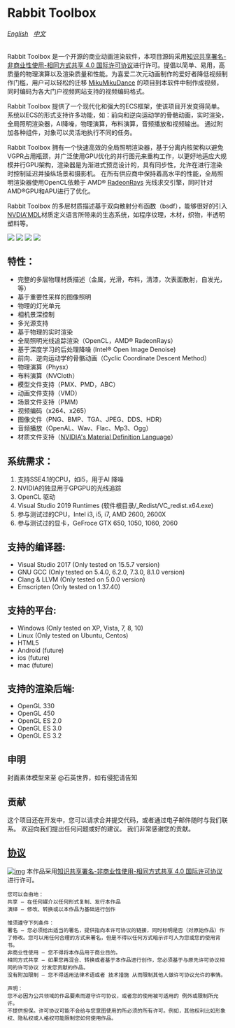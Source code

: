 Rabbit Toolbox
======
###### [English](https://github.com/ray-cast/RabbitToolbox/blob/master/README_en.md) &nbsp; [中文](https://github.com/ray-cast/RabbitToolbox/blob/master/README_en.md)
Rabbit Toolbox 是一个开源的商业动画渲染软件，本项目源码采用[知识共享署名-非商业性使用-相同方式共享 4.0 国际许可协议](http://creativecommons.org/licenses/by-nc-sa/4.0/)进行许可。提倡以简单、易用，高质量的物理演算以及渲染质量和性能。为喜爱二次元动画制作的爱好者降低视频制作门槛，用户可以轻松的迁移 [MikuMikuDance](http://www.geocities.jp/higuchuu4/index_e.htm) 的项目到本软件中制作成视频，同时编码为各大门户视频网站支持的视频编码格式。

Rabbit Toolbox 提供了一个现代化和强大的ECS框架，使该项目开发变得简单。 系统以ECS的形式支持许多功能，如：前向和逆向运动学的骨骼动画，实时渲染，全局照明渲染器，AI降噪，物理演算，布料演算，音频播放和视频输出。 通过附加各种组件，对象可以灵活地执行不同的任务。 

Rabbit Toolbox 拥有一个快速高效的全局照明渲染器，基于分离内核架构以避免VGPR占用瓶颈，并广泛使用GPU优化的并行图元来重构工作，以更好地适应大规模并行GPU架构，渲染器是为渐进式预览设计的，具有同步性，允许在进行渲染时控制延迟并操纵场景和摄影机。 在所有供应商中保持着高水平的性能，全局照明渲染器使用OpenCL依赖于 AMD® [RadeonRays](https://github.com/GPUOpen-LibrariesAndSDKs/RadeonRays_SDK) 光线求交引擎，同时针对AMD®GPU和APU进行了优化。

Rabbit Toolbox 的多层材质描述基于双向散射分布函数（bsdf），能够很好的引入[NVDIA'MDL](https://developer.nvidia.com/mdl-sdk)材质定义语言所带来的生态系统，如程序纹理，木材，织物，半透明塑料等。

<img style="vertical-align: top;" src="./screenshot.png">
<img style="vertical-align: top;" src="./coffee_maker.png">
<img style="vertical-align: top;" src="./ajax.png">
<img style="vertical-align: top;" src="./staircase.png">

特性：
------
* 完整的多层物理材质描述（金属，光滑，布料，清漆，次表面散射，自发光，等）
* 基于重要性采样的图像照明
* 物理的灯光单元
* 相机景深控制
* 多光源支持
* 基于物理的实时渲染
* 全局照明光线追踪渲染（OpenCL，AMD® RadeonRays）
* 基于深度学习的后处理降噪 (Intel® Open Image Denoise)
* 前向、逆向运动学的骨骼动画（Cyclic Coordinate Descent Method）
* 物理演算（Physx）
* 布料演算（NVCloth）
* 模型文件支持（PMX、PMD，ABC）
* 动画文件支持（VMD）
* 场景文件支持（PMM）
* 视频编码（x264、x265）
* 图像文件（PNG、BMP、TGA、JPEG、DDS、HDR）
* 音频播放（OpenAL、Wav、Flac、Mp3、Ogg）
* 材质文件支持（[NVIDIA's Material Definition Language](https://developer.nvidia.com/mdl-sdk)）

系统需求：
------
1. 支持SSE4.1的CPU，如i5，用于AI 降噪
2. NVIDIA的独显用于GPGPU的光线追踪 
3. OpenCL 驱动 
4. Visual Studio 2019 Runtimes (软件根目录/_Redist/VC_redist.x64.exe)
6. 参与测试过的CPU，Intel i3, i5, i7, AMD 2600, 2600X
7. 参与测试过的显卡，GeFroce GTX 650, 1050, 1060, 2060

支持的编译器:
------
* Visual Studio 2017 (Only tested on 15.5.7 version)
* GNU GCC (Only tested on 5.4.0, 6.2.0, 7.3.0, 8.1.0 version)
* Clang & LLVM (Only tested on 5.0.0 version)
* Emscripten (Only tested on 1.37.40)

支持的平台:
------
* Windows (Only tested on XP, Vista, 7, 8, 10)
* Linux (Only tested on Ubuntu, Centos)
* HTML5
* Android (future)
* ios (future)
* mac (future)

支持的渲染后端:
------
* OpenGL 330
* OpenGL 450
* OpenGL ES 2.0
* OpenGL ES 3.0
* OpenGL ES 3.2

申明
-----
封面素体模型来至 @石英世界，如有侵犯请告知

贡献
------
这个项目还在开发中，您可以请求合并提交代码，或者通过电子邮件随时与我们联系。 欢迎向我们提出任何问题或好的建议。 我们非常感谢您的贡献。

[协议](https://github.com/ray-cast/RabbitToolbox/blob/master/LICENSE)
-------------------------------------------------------------------------------
[![img](https://i.creativecommons.org/l/by-nc-sa/4.0/80x15.png)](http://creativecommons.org/licenses/by-nc-sa/4.0/)
本作品采用[知识共享署名-非商业性使用-相同方式共享 4.0 国际许可协议](http://creativecommons.org/licenses/by-nc-sa/4.0/)进行许可。

	您可以自由地：
	共享 — 在任何媒介以任何形式复制、发行本作品
	演绎 — 修改、转换或以本作品为基础进行创作

	惟须遵守下列条件：
	署名 — 您必须给出适当的署名，提供指向本许可协议的链接，同时标明是否（对原始作品）作了修改。您可以用任何合理的方式来署名，但是不得以任何方式暗示许可人为您或您的使用背书。
	非商业性使用 — 您不得将本作品用于商业目的。
	相同方式共享 — 如果您再混合、转换或者基于本作品进行创作，您必须基于与原先许可协议相同的许可协议 分发您贡献的作品。
	没有附加限制 — 您不得适用法律术语或者 技术措施 从而限制其他人做许可协议允许的事情。

	声明：
	您不必因为公共领域的作品要素而遵守许可协议，或者您的使用被可适用的 例外或限制所允许。
	不提供担保。许可协议可能不会给与您意图使用的所必须的所有许可。例如，其他权利比如形象权、隐私权或人格权可能限制您如何使用作品。
